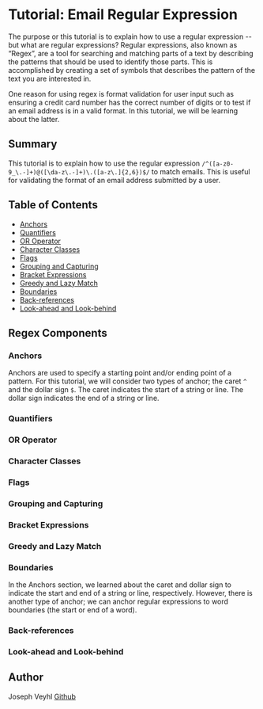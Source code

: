 # Tutorial: Email Regular Expression

The purpose or this tutorial is to explain how to use a regular expression -- but what are regular expressions? Regular expressions, also known as “Regex”, are a tool for searching and matching parts of a text by describing the patterns that should be used to identify those parts. This is accomplished by creating a set of symbols that describes the pattern of the text you are interested in. 

One reason for using regex is format validation for user input such as ensuring a credit card number has the correct number of digits or to test if an email address is in a valid format. In this tutorial, we will be learning about the latter.

## Summary

This tutorial is to explain how to use the regular expression ```/^([a-z0-9_\.-]+)@([\da-z\.-]+)\.([a-z\.]{2,6})$/``` to match emails. This is useful for validating the format of an email address submitted by a user.

## Table of Contents

- [Anchors](#anchors)
- [Quantifiers](#quantifiers)
- [OR Operator](#or-operator)
- [Character Classes](#character-classes)
- [Flags](#flags)
- [Grouping and Capturing](#grouping-and-capturing)
- [Bracket Expressions](#bracket-expressions)
- [Greedy and Lazy Match](#greedy-and-lazy-match)
- [Boundaries](#boundaries)
- [Back-references](#back-references)
- [Look-ahead and Look-behind](#look-ahead-and-look-behind)

## Regex Components

### Anchors
Anchors are used to specify a starting point and/or ending point of a pattern. For this tutorial, we will consider two types of anchor; the caret ```^``` and the dollar sign ```$```. The caret indicates the start of a string or line. The dollar sign indicates the end of a string or line.

### Quantifiers

### OR Operator

### Character Classes

### Flags

### Grouping and Capturing

### Bracket Expressions

### Greedy and Lazy Match

### Boundaries
In the Anchors section, we learned about the caret and dollar sign to indicate the start and end of a string or line, respectively. However, there is another type of anchor; we can anchor regular expressions to word boundaries (the start or end of a word).

### Back-references

### Look-ahead and Look-behind

## Author

Joseph Veyhl [Github](https://github.com/jveyhl/jve_regex_tutorial)
